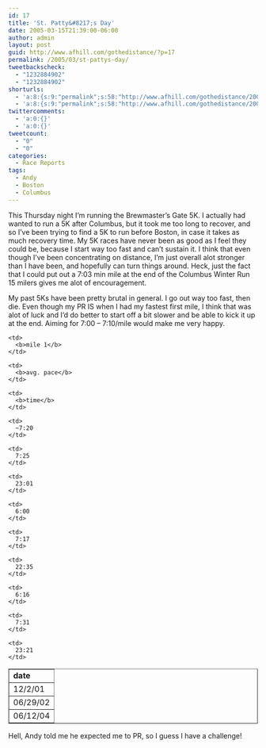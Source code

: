 ```yaml
---
id: 17
title: 'St. Patty&#8217;s Day'
date: 2005-03-15T21:39:00-06:00
author: admin
layout: post
guid: http://www.afhill.com/gothedistance/?p=17
permalink: /2005/03/st-pattys-day/
tweetbackscheck:
  - "1232884902"
  - "1232884902"
shorturls:
  - 'a:8:{s:9:"permalink";s:58:"http://www.afhill.com/gothedistance/2005/03/st-pattys-day/";s:7:"tinyurl";s:25:"http://tinyurl.com/d86u4r";s:4:"isgd";s:17:"http://is.gd/h9rA";s:5:"bitly";s:18:"http://bit.ly/kzfz";s:5:"snipr";s:22:"http://snipr.com/aowqy";s:5:"snurl";s:22:"http://snurl.com/aowqy";s:7:"snipurl";s:24:"http://snipurl.com/aowqy";s:4:"trim";s:17:"http://tr.im/ciys";}'
  - 'a:8:{s:9:"permalink";s:58:"http://www.afhill.com/gothedistance/2005/03/st-pattys-day/";s:7:"tinyurl";s:25:"http://tinyurl.com/d86u4r";s:4:"isgd";s:17:"http://is.gd/h9rA";s:5:"bitly";s:18:"http://bit.ly/kzfz";s:5:"snipr";s:22:"http://snipr.com/aowqy";s:5:"snurl";s:22:"http://snurl.com/aowqy";s:7:"snipurl";s:24:"http://snipurl.com/aowqy";s:4:"trim";s:17:"http://tr.im/ciys";}'
twittercomments:
  - 'a:0:{}'
  - 'a:0:{}'
tweetcount:
  - "0"
  - "0"
categories:
  - Race Reports
tags:
  - Andy
  - Boston
  - Columbus
---
```

This Thursday night I&#8217;m running the Brewmaster&#8217;s Gate 5K. I actually had wanted to run a 5K after Columbus, but it took me too long to recover, and so I&#8217;ve been trying to find a 5K to run before Boston, in case it takes as much recovery time. My 5K races have never been as good as I feel they could be, because I start way too fast and can&#8217;t sustain it. I think that even though I&#8217;ve been concentrating on distance, I&#8217;m just overall alot stronger than I have been, and hopefully can turn things around. Heck, just the fact that I could put out a 7:03 min mile at the end of the Columbus Winter Run 15 milers gives me alot of encouragement.

My past 5Ks have been pretty brutal in general. I go out way too fast, then die. Even though my PR IS when I had my fastest first mile, I think that was alot of luck and I&#8217;d do better to start off a bit slower and be able to kick it up at the end. Aiming for 7:00 &#8211; 7:10/mile would make me very happy.

<table cellpadding="1" cellspacing="1" border="1">
  <tr>
    <td>
      <b>date</b>
    </td>
    
    <td>
      <b>mile 1</b>
    </td>
    
    <td>
      <b>avg. pace</b>
    </td>
    
    <td>
      <b>time</b>
    </td>
  </tr>
  
  <tr>
    <td>
      12/2/01
    </td>
    
    <td>
      ~7:20
    </td>
    
    <td>
      7:25
    </td>
    
    <td>
      23:01
    </td>
  </tr>
  
  <tr>
    <td>
      06/29/02
    </td>
    
    <td>
      6:00
    </td>
    
    <td>
      7:17
    </td>
    
    <td>
      22:35
    </td>
  </tr>
  
  <tr>
    <td>
      06/12/04
    </td>
    
    <td>
      6:16
    </td>
    
    <td>
      7:31
    </td>
    
    <td>
      23:21
    </td>
  </tr>
</table>

Hell, Andy told me he expected me to PR, so I guess I have a challenge!
